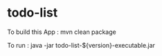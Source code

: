 todo-list
=========

To build this App :
mvn clean package

To run :
java -jar todo-list-${version}-executable.jar

